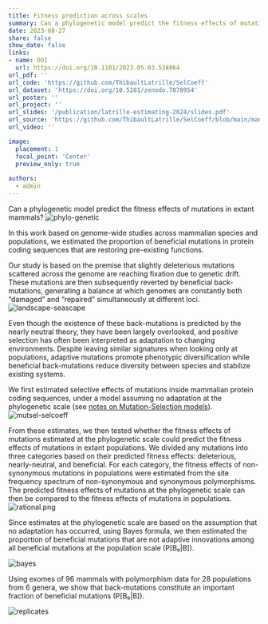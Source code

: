 ```yaml
---
title: Fitness prediction across scales
summary: Can a phylogenetic model predict the fitness effects of mutations in extant mammals?
date: 2023-08-27
share: false
show_date: false
links:
- name: DOI
  url: https://doi.org/10.1101/2023.05.03.538864
url_pdf: ''
url_code: 'https://github.com/ThibaultLatrille/SelCoeff'
url_dataset: 'https://doi.org/10.5281/zenodo.7878954'
url_poster: ''
url_project: ''
url_slides: '/publication/latrille-estimating-2024/slides.pdf'
url_source: 'https://github.com/ThibaultLatrille/SelCoeff/blob/main/manuscript/main.tex'
url_video: ''

image:
  placement: 1
  focal_point: 'Center'
  preview_only: true
  
authors:
  - admin
---
```


Can a phylogenetic model predict the fitness effects of mutations in extant mammals?
![phylo-genetic](/post/selcoeff/phylo-genet.png)

In this work based on genome-wide studies across mammalian species and populations, we estimated the proportion of beneficial mutations in protein coding sequences that are restoring pre-existing functions.

Our study is based on the premise that slightly deleterious mutations scattered across the genome are reaching fixation due to genetic drift.
These mutations are then subsequently reverted by beneficial back-mutations, generating a balance at which genomes are constantly both “damaged” and “repaired” simultaneously at different loci.  
![landscape-seascape](/post/selcoeff/land-sea-scapes.png)

Even though the existence of these back-mutations is predicted by the nearly neutral theory, they have been largely overlooked, and positive selection has often been interpreted as adaptation to changing environments.
Despite leaving similar signatures when looking only at populations, adaptive mutations promote phenotypic diversification while beneficial back-mutations reduce diversity between species and stabilize existing systems.

We first estimated selective effects of mutations inside mammalian protein coding sequences, under a model assuming no adaptation at the phylogenetic scale (see [notes on Mutation-Selection models](/post/mutsel)).   
![mutsel-selcoeff](/post/selcoeff/mutsel-selcoeff.png)

From these estimates, we then tested whether the fitness effects of mutations estimated at the phylogenetic scale could predict the fitness effects of mutations in extant populations.
We divided any mutations into three categories based on their predicted fitness effects: deleterious, nearly-neutral, and beneficial.
For each category, the fitness effects of non-synonymous mutations in populations were estimated from the site frequency spectrum of non-synonymous and synonymous polymorphisms.
The predicted fitness effects of mutations at the phylogenetic scale can then be compared to the fitness effects of mutations in populations.
![rational.png](/post/selcoeff/rational.png)

Since estimates at the phylogenetic scale are based on the assumption that no adaptation has occurred, using Bayes formula, we then estimated the proportion of beneficial mutations that are not adaptive innovations among all beneficial mutations at the population scale (P[B₀|B]).

![bayes](/post/selcoeff/bayes.png)

Using exomes of 96 mammals with polymorphism data for 28 populations from 6 genera, we show that back-mutations constitute an important fraction of beneficial mutations (P[B₀|B]).

![replicates](/post/selcoeff/replicates.png)

